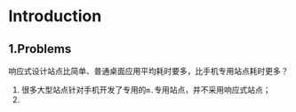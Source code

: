 # Introduction

## 1.Problems

响应式设计站点比简单、普通桌面应用平均耗时要多，比手机专用站点耗时更多？

1. 很多大型站点针对手机开发了专用的`m.`专用站点，并不采用响应式站点；
2. 


